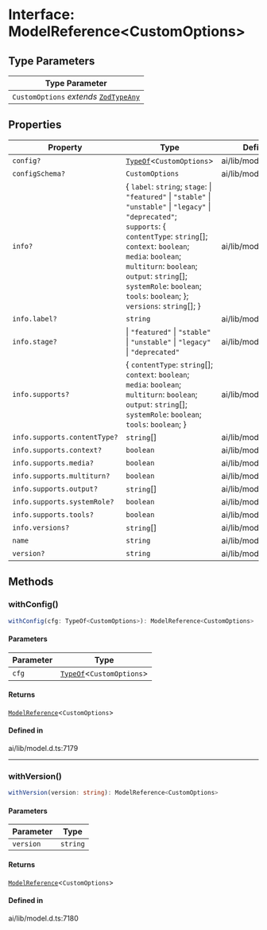 # Interface: ModelReference\<CustomOptions\>

## Type Parameters

| Type Parameter |
| ------ |
| `CustomOptions` *extends* [`ZodTypeAny`](../namespaces/z/type-aliases/ZodTypeAny.md) |

## Properties

| Property | Type | Defined in |
| ------ | ------ | ------ |
| `config?` | [`TypeOf`](../namespaces/z/type-aliases/TypeOf.md)\<`CustomOptions`\> | ai/lib/model.d.ts:7178 |
| `configSchema?` | `CustomOptions` | ai/lib/model.d.ts:7175 |
| `info?` | \{ `label`: `string`; `stage`: \| `"featured"` \| `"stable"` \| `"unstable"` \| `"legacy"` \| `"deprecated"`; `supports`: \{ `contentType`: `string`[]; `context`: `boolean`; `media`: `boolean`; `multiturn`: `boolean`; `output`: `string`[]; `systemRole`: `boolean`; `tools`: `boolean`; \}; `versions`: `string`[]; \} | ai/lib/model.d.ts:7176 |
| `info.label?` | `string` | ai/lib/model.d.ts:882 |
| `info.stage?` | \| `"featured"` \| `"stable"` \| `"unstable"` \| `"legacy"` \| `"deprecated"` | ai/lib/model.d.ts:892 |
| `info.supports?` | \{ `contentType`: `string`[]; `context`: `boolean`; `media`: `boolean`; `multiturn`: `boolean`; `output`: `string`[]; `systemRole`: `boolean`; `tools`: `boolean`; \} | ai/lib/model.d.ts:883 |
| `info.supports.contentType?` | `string`[] | ai/lib/model.d.ts:887 |
| `info.supports.context?` | `boolean` | ai/lib/model.d.ts:890 |
| `info.supports.media?` | `boolean` | ai/lib/model.d.ts:886 |
| `info.supports.multiturn?` | `boolean` | ai/lib/model.d.ts:888 |
| `info.supports.output?` | `string`[] | ai/lib/model.d.ts:885 |
| `info.supports.systemRole?` | `boolean` | ai/lib/model.d.ts:889 |
| `info.supports.tools?` | `boolean` | ai/lib/model.d.ts:884 |
| `info.versions?` | `string`[] | ai/lib/model.d.ts:881 |
| `name` | `string` | ai/lib/model.d.ts:7174 |
| `version?` | `string` | ai/lib/model.d.ts:7177 |

## Methods

### withConfig()

```ts
withConfig(cfg: TypeOf<CustomOptions>): ModelReference<CustomOptions>
```

#### Parameters

| Parameter | Type |
| ------ | ------ |
| `cfg` | [`TypeOf`](../namespaces/z/type-aliases/TypeOf.md)\<`CustomOptions`\> |

#### Returns

[`ModelReference`](ModelReference.md)\<`CustomOptions`\>

#### Defined in

ai/lib/model.d.ts:7179

***

### withVersion()

```ts
withVersion(version: string): ModelReference<CustomOptions>
```

#### Parameters

| Parameter | Type |
| ------ | ------ |
| `version` | `string` |

#### Returns

[`ModelReference`](ModelReference.md)\<`CustomOptions`\>

#### Defined in

ai/lib/model.d.ts:7180
